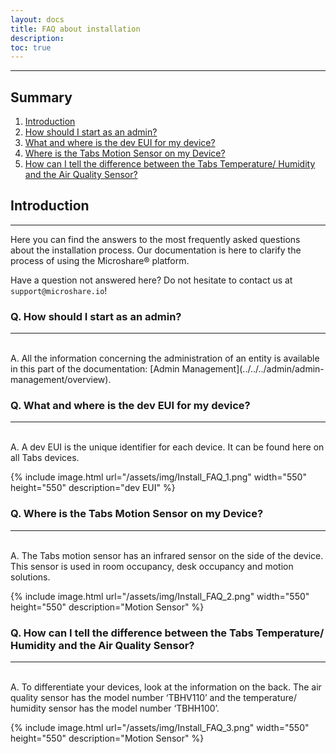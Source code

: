 ```yaml
---
layout: docs
title: FAQ about installation
description: 
toc: true
---
```

---------------------------------------
## Summary

1. [Introduction](./#introduction)
2. [How should I start as an admin?](./#q-how-should-i-start-as-an-admin)
3. [What and where is the dev EUI for my device?](./#q-what-and-where-is-the-dev-eui-for-my-device)
4. [Where is the Tabs Motion Sensor on my Device?](./#q-where-is-the-tabs-motion-sensor-on-my-device)
5. [How can I tell the difference between the Tabs Temperature/ Humidity and the Air Quality Sensor?](./#q-how-can-i-tell-the-difference-between-the-tabs-temperature-humidity-and-the-air-quality-sensor)


## Introduction
---------------------------------------

Here you can find the answers to the most frequently asked questions about the installation process. Our documentation is here to clarify the process of using the Microshare® platform. 

Have a question not answered here? Do not hesitate to contact us at `support@microshare.io`!

### Q. How should I start as an admin? 
---------------------------------------
<br>
A. All the information concerning the administration of an entity is available in this part of the documentation: [Admin Management](../../../admin/admin-management/overview).
<br>


### Q. What and where is the dev EUI for my device?
---------------------------------------
<br>
A. A dev EUI is the unique identifier for each device. It can be found here on all Tabs devices.
<br>

{% include image.html url="/assets/img/Install_FAQ_1.png" width="550" height="550" description="dev EUI" %}



### Q. Where is the Tabs Motion Sensor on my Device?
---------------------------------------
<br>
A. The Tabs motion sensor has an infrared sensor on the side of the device. This sensor is used in room occupancy, desk occupancy and motion solutions.
<br>

{% include image.html url="/assets/img/Install_FAQ_2.png" width="550" height="550" description="Motion Sensor" %}



### Q. How can I tell the difference between the Tabs Temperature/ Humidity and the Air Quality Sensor?
---------------------------------------
<br>
A. To differentiate your devices, look at the information on the back. The air quality sensor has the model number ‘TBHV110’ and the temperature/ humidity sensor has the model number ‘TBHH100’. 
<br>

{% include image.html url="/assets/img/Install_FAQ_3.png" width="550" height="550" description="Motion Sensor" %}
